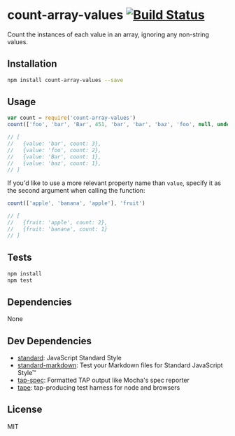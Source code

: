 # count-array-values  [![Build Status](https://travis-ci.org/zeke/count-array-values.svg?branch=master)](https://travis-ci.org/zeke/count-array-values)

Count the instances of each value in an array, ignoring any non-string values.

## Installation

```sh
npm install count-array-values --save
```

## Usage

```js
var count = require('count-array-values')
count(['foo', 'bar', 'Bar', 451, 'bar', 'bar', 'baz', 'foo', null, undefined])

// [
//   {value: 'bar', count: 3},
//   {value: 'foo', count: 2},
//   {value: 'Bar', count: 1},
//   {value: 'baz', count: 1},
// ]
```

If you'd like to use a more relevant property name than `value`, specify it
as the second argument when calling the function:

```js
count(['apple', 'banana', 'apple'], 'fruit')

// [
//   {fruit: 'apple', count: 2},
//   {fruit: 'banana', count: 1}
// ]
```

## Tests

```sh
npm install
npm test
```

## Dependencies

None

## Dev Dependencies

- [standard](https://github.com/feross/standard): JavaScript Standard Style
- [standard-markdown](https://github.com/zeke/standard-markdown): Test your Markdown files for Standard JavaScript Style™
- [tap-spec](https://github.com/scottcorgan/tap-spec): Formatted TAP output like Mocha&#39;s spec reporter
- [tape](https://github.com/substack/tape): tap-producing test harness for node and browsers


## License

MIT
